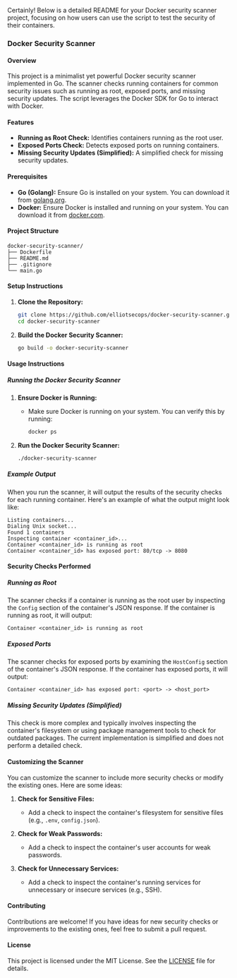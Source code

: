 Certainly! Below is a detailed README for your Docker security scanner project, focusing on how users can use the script to test the security of their containers.

### Docker Security Scanner

#### Overview

This project is a minimalist yet powerful Docker security scanner implemented in Go. The scanner checks running containers for common security issues such as running as root, exposed ports, and missing security updates. The script leverages the Docker SDK for Go to interact with Docker.

#### Features

- **Running as Root Check:** Identifies containers running as the root user.
- **Exposed Ports Check:** Detects exposed ports on running containers.
- **Missing Security Updates (Simplified):** A simplified check for missing security updates.

#### Prerequisites

- **Go (Golang):** Ensure Go is installed on your system. You can download it from [golang.org](https://golang.org/dl/).
- **Docker:** Ensure Docker is installed and running on your system. You can download it from [docker.com](https://www.docker.com/products/docker-desktop).

#### Project Structure

```
docker-security-scanner/
├── Dockerfile
├── README.md
├── .gitignore
└── main.go
```

#### Setup Instructions

1. **Clone the Repository:**
   ```bash
   git clone https://github.com/elliotsecops/docker-security-scanner.git
   cd docker-security-scanner
   ```

2. **Build the Docker Security Scanner:**
   ```bash
   go build -o docker-security-scanner
   ```

#### Usage Instructions

##### Running the Docker Security Scanner

1. **Ensure Docker is Running:**
   - Make sure Docker is running on your system. You can verify this by running:
     ```bash
     docker ps
     ```

2. **Run the Docker Security Scanner:**
   ```bash
   ./docker-security-scanner
   ```

##### Example Output

When you run the scanner, it will output the results of the security checks for each running container. Here's an example of what the output might look like:

```
Listing containers...
Dialing Unix socket...
Found 1 containers
Inspecting container <container_id>...
Container <container_id> is running as root
Container <container_id> has exposed port: 80/tcp -> 8080
```

#### Security Checks Performed

##### Running as Root

The scanner checks if a container is running as the root user by inspecting the `Config` section of the container's JSON response. If the container is running as root, it will output:

```
Container <container_id> is running as root
```

##### Exposed Ports

The scanner checks for exposed ports by examining the `HostConfig` section of the container's JSON response. If the container has exposed ports, it will output:

```
Container <container_id> has exposed port: <port> -> <host_port>
```

##### Missing Security Updates (Simplified)

This check is more complex and typically involves inspecting the container's filesystem or using package management tools to check for outdated packages. The current implementation is simplified and does not perform a detailed check.

#### Customizing the Scanner

You can customize the scanner to include more security checks or modify the existing ones. Here are some ideas:

1. **Check for Sensitive Files:**
   - Add a check to inspect the container's filesystem for sensitive files (e.g., `.env`, `config.json`).

2. **Check for Weak Passwords:**
   - Add a check to inspect the container's user accounts for weak passwords.

3. **Check for Unnecessary Services:**
   - Add a check to inspect the container's running services for unnecessary or insecure services (e.g., SSH).

#### Contributing

Contributions are welcome! If you have ideas for new security checks or improvements to the existing ones, feel free to submit a pull request.

#### License

This project is licensed under the MIT License. See the [LICENSE](LICENSE) file for details.
